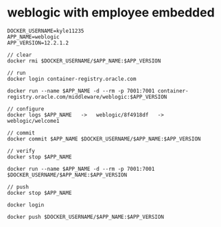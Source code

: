 # weblogic with employee embedded

    DOCKER_USERNAME=kyle11235
    APP_NAME=weblogic
    APP_VERSION=12.2.1.2

    // clear
    docker rmi $DOCKER_USERNAME/$APP_NAME:$APP_VERSION

    // run
    docker login container-registry.oracle.com

    docker run --name $APP_NAME -d --rm -p 7001:7001 container-registry.oracle.com/middleware/weblogic:$APP_VERSION

    // configure
    docker logs $APP_NAME   ->   weblogic/8f4918df   ->    weblogic/welcome1

    // commit
    docker commit $APP_NAME $DOCKER_USERNAME/$APP_NAME:$APP_VERSION 

    // verify
    docker stop $APP_NAME

    docker run --name $APP_NAME -d --rm -p 7001:7001 $DOCKER_USERNAME/$APP_NAME:$APP_VERSION

    // push
    docker stop $APP_NAME

    docker login

    docker push $DOCKER_USERNAME/$APP_NAME:$APP_VERSION
